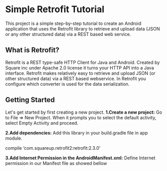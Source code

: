 # Simple Retrofit Tutorial
This project is a simple step-by-step tutorial to create an Android application that uses the Retrofit library to retrieve and upload data (JSON or any other structured data) via a REST based web service.

## What is Retrofit?
Retrofit is a REST type-safe HTTP Client for Java and Android. Created by Square inc under Apache 2.0 license it turns your HTTP API into a Java interface. 
Retrofit makes relatively easy to retrieve and upload JSON (or other structured data) via a REST based webservice. In Retrofit you configure which converter is used for the data serialization.

## Getting Started

Let's get started by first creating a new project.
**1.Create a new project:** Go to File ⇒ New Project. When it prompts you to select the default activity, select Empty Activity and proceed.

**2.Add dependencies:** Add this library in your build.gradle file in app module.

compile ‘com.squareup.retrofit2:retrofit:2.3.0’

**3.Add Internet Permission in the AndroidManifest.xml:** Define Internet permission in our Manifest file as showed bellow

